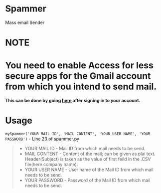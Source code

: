 # Spammer
Mass email Sender

# NOTE 
# You need to enable Access for less secure apps for the Gmail account from which you intend to send mail.
**This can be done by going [here](https://myaccount.google.com/lesssecureapps?pli=1) after signing in to your account.**

# Usage
`mySpammer('YOUR MAIL ID', 'MAIL CONTENT', 'YOUR USER NAME', 'YOUR PASSWORD')`  -   Line 23 of spammer.py

> - YOUR MAIL ID - Mail ID from which mail needs to be send.
> - MAIL CONTENT - Content of the mail; can be given as plai text. Header(Subject) is taken as the value of first feild in the .CSV file(here company name).
> - YOUR USER NAME - User name of the Mail ID from which mail needs to be send.
> - YOUR PASSWORD - Password of the Mail ID from which mail needs to be send.

